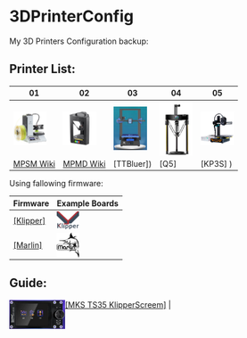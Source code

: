 # 3DPrinterConfig
My 3D Printers Configuration backup:

## Printer List:
01 | 02 | 03 | 04 | 05
--------|------|------|------|------
<img align="left" width=60 src="docs/images/mpsm-logo.png" /> | <img align="left" width=60 src="docs/images/mpmd-logo.png" /> | <img align="left" width=60 src="docs/images/bluer-logo.png" /> | <img align="left" width=60 src="docs/images/q5-logo.jpg" /> | <img align="left" width=60 src="docs/images/kp3s-logo.png" />
[MPSM Wiki](https://mpselectmini.com/)| [MPMD Wiki](https://mpminidelta.com/)| [TTBluer]) | [Q5] | [KP3S] ) 

Using fallowing firmware:

Firmware|Example Boards
--------|------
[[Klipper]](https://www.klipper3d.org/) | <img align="left" width=40 src="docs/images/klipper-logo-small.png" />
[[Marlin]](https://marlinfw.org/) | <img align="left" width=40 src="docs/images/marlin-logo-small.png" />



## Guide:
[[MKS TS35 KlipperScreem]](https://github.com/willngton/3DPrinterConfig/tree/main/mks_ts35) | <img align="left" width=100 src="docs/images/mks_ts35.png" />
